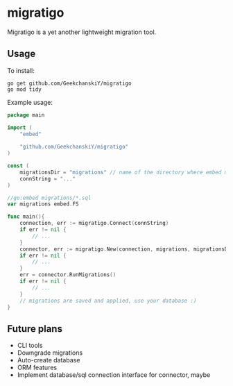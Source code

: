 # migratigo

Migratigo is a yet another lightweight migration tool.

## Usage

To install:

```shell
go get github.com/GeekchanskiY/migratigo
go mod tidy
```

Example usage:

```go
package main

import (
	"embed"
	
	"github.com/GeekchanskiY/migratigo"
)

const (
	migrationsDir = "migrations" // name of the directory where embed migrations located
	connString = "..."
)

//go:embed migrations/*.sql
var migrations embed.FS

func main(){
	connection, err := migratigo.Connect(connString)
	if err != nil {
		// ...
    }
	connector, err := migratigo.New(connection, migrations, migrationsDir)
	if err != nil {
		// ...
    }
	err = connector.RunMigrations() 
	if err != nil {
		// ...
    }
	// migrations are saved and applied, use your database :)
}
```

## Future plans
 - CLI tools
 - Downgrade migrations
 - Auto-create database
 - ORM features
 - Implement database/sql connection interface for connector, maybe
